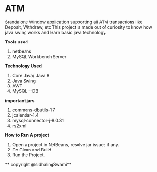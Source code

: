 # ATM
Standalone Window application supporting all ATM transactions like Deposit, Withdraw, etc
This project is made out of curiosity to know how java swing works and learn basic java technology.

**Tools used**
1. netbeans
2. MySQL Workbench Server

**Technology Used**
1. Core Java/ Java 8
2. Java Swing
3. AWT
4. MySQL --DB

**important jars**
1. commons-dbutils-1.7
2. jcalendar-1.4
3. mysql-connector-j-8.0.31
4. rs2xml

**How to Run A project**
1. Open a project in NetBeans, resolve jar issues if any.
2. Do Clean and Build.
3. Run the Project.

**   copyright @sidhalingSwami**
